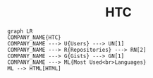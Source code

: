 <h1 align="center">HTC</h1>

```mermaid
graph LR
COMPANY_NAME{HTC}
COMPANY_NAME ---> U{Users} ---> UN[1]
COMPANY_NAME ---> R{Repositories} ---> RN[2]
COMPANY_NAME ---> G{Gists} ---> GN[1]
COMPANY_NAME ---> ML{Most Used<br>Languages}
ML --> HTML[HTML]
```
